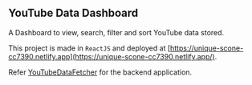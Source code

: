 
## YouTube Data Dashboard

A Dashboard to view, search, filter and sort YouTube data stored.

This project is made in `ReactJS` and deployed at [https://unique-scone-cc7390.netlify.app](https://unique-scone-cc7390.netlify.app/).

Refer [YouTubeDataFetcher](https://github.com/Smit2010/YouTubeDataFetcher) for the backend application.
